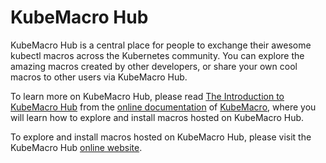 # KubeMacro Hub

KubeMacro Hub is a central place for people to exchange their awesome kubectl macros across the Kubernetes community. You can explore the amazing macros created by other developers, or share your own cool macros to other users via KubeMacro Hub.

To learn more on KubeMacro Hub, please read [The Introduction to KubeMacro Hub](https://morningspace.github.io/kubemacro/docs/#/kubemacro-hub) from the [online documentation](https://morningspace.github.io/kubemacro/docs/) of [KubeMacro](https://github.com/morningspace/kubemacro/), where you will learn how to explore and install macros hosted on KubeMacro Hub.

To explore and install macros hosted on KubeMacro Hub, please visit the KubeMacro Hub [online website](https://morningspace.github.io/kubemacro-hub/).
